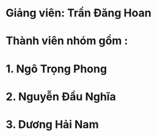 # Giảng viên: Trần Đăng Hoan
# Thành viên nhóm gồm :
# 1. Ngô Trọng Phong
# 2. Nguyễn Đẩu Nghĩa
# 3. Dương Hải Nam
